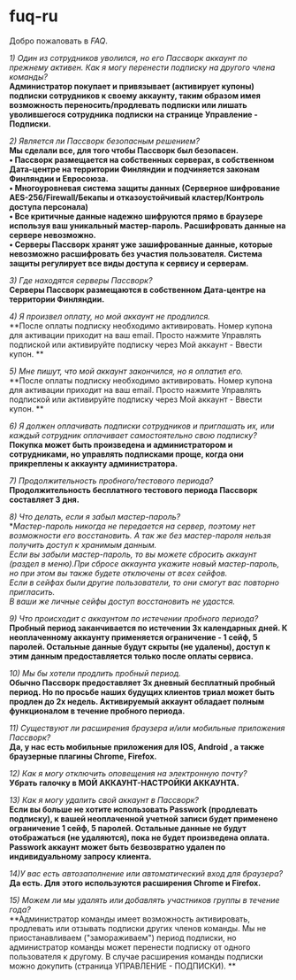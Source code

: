 # fuq-ru

Добро пожаловать в *FAQ*.

_1) Один из сотрудников уволился, но его Пассворк аккаунт по прежнему активен. Как я могу перенести подписку на другого члена команды?_  
**Администратор покупает и привязывает (активирует купоны) подписки сотрудников к своему аккаунту, таким образом имея возможность переносить/продлевать подписки или лишать уволившегося сотрудника подписки на странице Управление - Подписки.**

_2) Является ли Пассворк безопасным решением?_  
**Мы сделали все, для того чтобы Пассворк был безопасен.  
• Пассворк размещается на собственных серверах, в собственном Дата-центре на территории Финляндии и подчиняется законам Финляндии и Евросоюза.  
• Многоуровневая система защиты данных (Серверное шифрование AES-256/Firewall/Бекапы и отказоустойчивый кластер/Контроль доступа персонала)  
• Все критичные данные надежно шифруются прямо в браузере используя ваш уникальный мастер-пароль. Расшифровать данные на сервере невозможно.  
• Серверы Пассворк хранят уже зашифрованные данные, которые невозможно расшифровать без участия пользователя. Система защиты регулирует все виды доступа к сервису и серверам.**

_3) Где находятся серверы Пассворк?_  
**Серверы Пассворк размещаются в собственном Дата-центре на территории Финляндии.**

_4) Я произвел оплату, но мой аккаунт не продлился._  
**После оплаты подписку необходимо активировать. Номер купона для активации приходит на ваш email. Просто нажмите Управлять подпиской или активируйте подписку через Мой аккаунт - Ввести купон. **

_5) Мне пишут, что мой аккаунт закончился, но я оплатил его._  
**После оплаты подписку необходимо активировать. Номер купона для активации приходит на ваш email. Просто нажмите Управлять подпиской или активируйте подписку через Мой аккаунт - Ввести купон. **

_6) Я должен оплачивать подписки сотрудников и приглашать их, или каждый сотрудник оплачивает самостоятельно свою подписку?_  
**Покупка может быть произведена и администратором и сотрудниками, но управлять подписками проще, когда они прикреплены к аккаунту администратора.**

_7) Продолжительность пробного/тестового периода?_  
**Продолжительность бесплатного тестового периода Пассворк составляет 3 дня.**

_8) Что делать, если я забыл мастер-пароль?_  
**Мастер-пароль никогда не передается на сервер, поэтому нет возможности его восстановить. А так же без мастер-пароля нельзя получить доступ к хранимым данным.  
Если вы забыли мастер-пароль, то вы можете сбросить аккаунт (раздел в меню).При сбросе аккаунта укажите новый мастер-пароль, но при этом вы также будете отключены от всех сейфов.  
Если в сейфах были другие пользователи, то они смогут вас повторно пригласить.  
В ваши же личные сейфы доступ восстановить не удастся.*

_9) Что происходит с аккаунтом по истечении пробного периода?_  
**Пробный период заканчивается по истечении 3х календарных дней. К неоплаченному аккаунту применяется ограничение - 1 сейф, 5 паролей. Остальные данные будут скрыты (не удалены), доступ к этим данным предоставляется только после оплаты сервиса.**

_10) Мы бы хотели продлить пробный период._  
**Обычно Пассворк предоставляет 3х дневный бесплатный пробный период. Но по просьбе наших будущих клиентов триал может быть продлен до 2х недель. Активируемый аккаунт обладает полным функционалом в течение пробного периода.**

_11) Существуют ли расширения браузера и/или мобильные приложения Пассворк?_  
**Да, у нас есть мобильные приложения для IOS, Android , а также браузерные плагины Chrome, Firefox.**

_12) Как я могу отключить оповещения на электронную почту?_  
**Убрать галочку в МОЙ АККАУНТ-НАСТРОЙКИ АККАУНТА.**

_13) Как я могу удалить свой аккаунт в Пассворк?_  
**Если вы больше не хотите использовать Passwork (продлевать подписку), к вашей неоплаченной учетной записи будет применено ограничение 1 сейф, 5 паролей. Остальные данные не будут отображаться (не удаляются), пока не будет произведена оплата.
Passwork аккаунт может быть безвозвратно удален по индивидуальному запросу клиента.**

_14)У вас есть автозаполнение или автоматический вход для браузера?_   
**Да есть. Для этого используются расширения Chrome и Firefox.**

_15) Можем ли мы удалять или добавлять участников группы в течение года?_  
**Администратор команды имеет возможность активировать, продлевать или отзывать подписки других членов команды. Мы не приостанавливаем ("замораживаем") период подписки, но администратор команды может перенести подписку от одного пользователя к другому. В случае расширения команды подписки можно докупить (страница УПРАВЛЕНИЕ - ПОДПИСКИ). **
